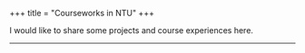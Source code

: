 +++
title = "Courseworks in NTU"
+++

I would like to share some projects and course experiences here.

---

